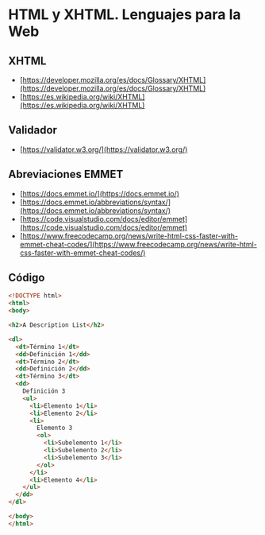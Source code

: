 # HTML y XHTML. Lenguajes para la Web

## XHTML
 - [https://developer.mozilla.org/es/docs/Glossary/XHTML](https://developer.mozilla.org/es/docs/Glossary/XHTML)
- [https://es.wikipedia.org/wiki/XHTML](https://es.wikipedia.org/wiki/XHTML)

## Validador

- [https://validator.w3.org/](https://validator.w3.org/)

## Abreviaciones EMMET
- [https://docs.emmet.io/](https://docs.emmet.io/)
- [https://docs.emmet.io/abbreviations/syntax/](https://docs.emmet.io/abbreviations/syntax/)
- [https://code.visualstudio.com/docs/editor/emmet](https://code.visualstudio.com/docs/editor/emmet)
- [https://www.freecodecamp.org/news/write-html-css-faster-with-emmet-cheat-codes/](https://www.freecodecamp.org/news/write-html-css-faster-with-emmet-cheat-codes/)

## Código

``` html
<!DOCTYPE html>
<html>
<body>

<h2>A Description List</h2>

<dl>
  <dt>Término 1</dt>
  <dd>Definición 1</dd>
  <dt>Término 2</dt>
  <dd>Definición 2</dd>
  <dt>Término 3</dt>
  <dd>
    Definición 3
    <ul>
      <li>Elemento 1</li>
      <li>Elemento 2</li>
      <li>
        Elemento 3
        <ol>
          <li>Subelemento 1</li>
          <li>Subelemento 2</li>
          <li>Subelemento 3</li>
        </ol>
      </li>
      <li>Elemento 4</li>
    </ul>
  </dd>
</dl>

</body>
</html>
```